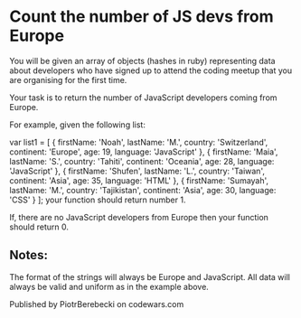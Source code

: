 # Count the number of JS devs from Europe

You will be given an array of objects (hashes in ruby) representing data about developers who have signed up to attend the coding meetup that you are organising for the first time.

Your task is to return the number of JavaScript developers coming from Europe.

For example, given the following list:

var list1 = [
{ firstName: 'Noah', lastName: 'M.', country: 'Switzerland', continent: 'Europe', age: 19, language: 'JavaScript' },
{ firstName: 'Maia', lastName: 'S.', country: 'Tahiti', continent: 'Oceania', age: 28, language: 'JavaScript' },
{ firstName: 'Shufen', lastName: 'L.', country: 'Taiwan', continent: 'Asia', age: 35, language: 'HTML' },
{ firstName: 'Sumayah', lastName: 'M.', country: 'Tajikistan', continent: 'Asia', age: 30, language: 'CSS' }
];
your function should return number 1.

If, there are no JavaScript developers from Europe then your function should return 0.

## Notes:

The format of the strings will always be Europe and JavaScript.
All data will always be valid and uniform as in the example above.

Published by PiotrBerebecki on codewars.com
